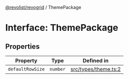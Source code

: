 [@revolist/revogrid](README.md) / ThemePackage

# Interface: ThemePackage

## Properties

| Property | Type | Defined in |
| ------ | ------ | ------ |
| `defaultRowSize` | `number` | [src/types/theme.ts:2](https://github.com/revolist/revogrid/blob/a4b231d71029faeb28d2b2f5098e6a96aa320bc0/src/types/theme.ts#L2) |
